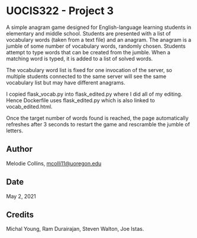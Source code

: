 # UOCIS322 - Project 3 #

A simple anagram game designed for English-language learning students in elementary and middle school. Students are presented with a list of vocabulary words (taken from a text file) and an anagram. The anagram is a jumble of some number of vocabulary words, randomly chosen. Students attempt to type words that can be created from the jumble. When a matching word is typed, it is added to a list of solved words.

The vocabulary word list is fixed for one invocation of the server, so multiple students connected to the same server will see the same vocabulary list but may have different anagrams.

I copied flask_vocab.py into flask_edited.py where I did all of my editing. Hence Dockerfile uses flask_edited.py which is also linked to vocab_edited.html.

Once the target number of words found is reached, the page automatically refreshes after 3 seconds to restart the game and rescramble the jumble of letters.

## Author

Melodie Collins, mcolli11@uoregon.edu

## Date

May 2, 2021


## Credits

Michal Young, Ram Durairajan, Steven Walton, Joe Istas.
